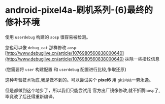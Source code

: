 # android-pixel4a-刷机系列-(6)最终的修补环境

使用 ``userdebug`` 构建的 ``aosp`` 很容易被检测。

您也可以像 ``debug_cat`` 那样修改 ``aosp`` 
[http://www.debuglive.cn/article/1076980560838000640](http://www.debuglive.cn/article/1076980560838000640)
抹除一些指纹信息

(您需要将 ``user`` 构建配置 和 ``userdebug`` 配置进行比较,争取还原)

这种考验技术功底,我是做不到的。可以尝试买个 **pixel6** 用 ``gki内核``一劳永逸。

但是都做到这个地步了，所以我们只能尝试用 官方出厂镜像修改,就不折腾``aosp``了,毕竟改了后还得重新编译。




